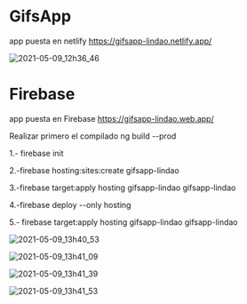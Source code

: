 # GifsApp
app puesta en netlify
https://gifsapp-lindao.netlify.app/

![2021-05-09_12h36_46](https://user-images.githubusercontent.com/63914494/117581600-3fc63e00-b0c3-11eb-8bf8-9cd432a419c6.png)


# Firebase
app puesta en Firebase
https://gifsapp-lindao.web.app/

Realizar primero el compilado
ng build --prod

1.- firebase init

2.-firebase hosting:sites:create gifsapp-lindao

3.-firebase target:apply hosting gifsapp-lindao gifsapp-lindao

4.-firebase deploy --only hosting

5.- firebase target:apply hosting gifsapp-lindao gifsapp-lindao

![2021-05-09_13h40_53](https://user-images.githubusercontent.com/63914494/117583314-2e356400-b0cc-11eb-8590-45c24df24f1a.png)


![2021-05-09_13h41_09](https://user-images.githubusercontent.com/63914494/117583328-3ee5da00-b0cc-11eb-9603-880a7a900f81.png)


![2021-05-09_13h41_39](https://user-images.githubusercontent.com/63914494/117583335-486f4200-b0cc-11eb-8ada-02ea72eb6123.png)

![2021-05-09_13h41_53](https://user-images.githubusercontent.com/63914494/117583345-51601380-b0cc-11eb-9591-a5998a7e95b3.png)
